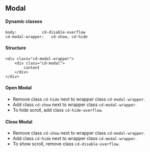 ## Modal

#### Dynamic classes
```
body: 			cd-disable-overflow
cd-modal-wrapper: 	cd-show, cd-hide
```

#### Structure
```
<div class="cd-modal-wrapper">
	<div class="cd-modal">
		content
	</div>
</div>
```

#### Open Modal
- Remove class `cd-hide` next to wrapper class `cd-modal-wrapper`.
- Add class `cd-show` next to wrapper class `cd-modal-wrapper`.
- To hide scroll, add class `cd-hide-overflow`.

#### Close Modal
- Remove class `cd-show` next to wrapper class `cd-modal-wrapper`.
- Add class `cd-hide` next to wrapper class `cd-modal-wrapper`.
- To show scroll, remove class `cd-disable-overflow`.
